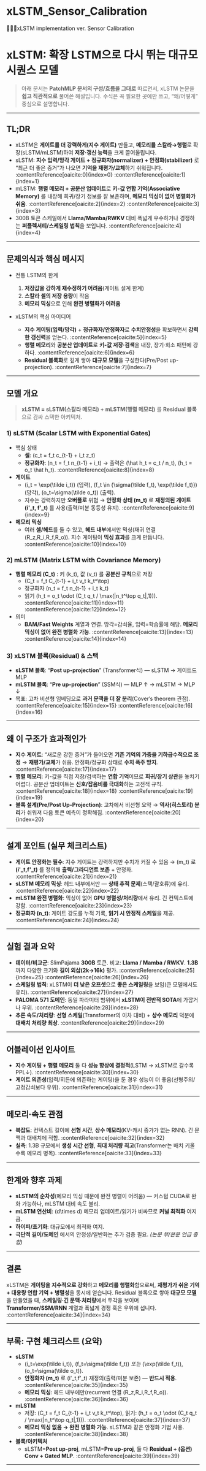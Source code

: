 # xLSTM_Sensor_Calibration
🧑🏻‍💻xLSTM implementation ver. Sensor Calibration

# xLSTM: **확장 LSTM**으로 다시 뛰는 대규모 시퀀스 모델

> 아래 문서는 **PatchMLP 문서의 구성/흐름을 그대로** 따르면서, xLSTM 논문을 **쉽고 직관적으로** 풀어쓴 해설입니다. 수식은 꼭 필요한 곳에만 쓰고, “왜/어떻게” 중심으로 설명합니다.

---

## TL;DR

- xLSTM은 **게이트를 더 강력하게(지수 게이트)** 만들고, **메모리를 스칼라→행렬**로 확장(sLSTM/mLSTM)하여 **저장·갱신 능력**을 크게 끌어올립니다.  
- sLSTM: **지수 입력/망각 게이트 + 정규화자(normalizer) + 안정화(stabilizer)** 로 “최근 더 좋은 증거”가 나오면 **기억을 재평가/교체**하기 쉬워집니다. :contentReference[oaicite:0]{index=0} :contentReference[oaicite:1]{index=1}  
- mLSTM: **행렬 메모리 + 공분산 업데이트**로 **키-값 연합 기억(Associative Memory)** 를 내장해 희귀/장기 정보를 잘 보존하며, **메모리 믹싱이 없어 병렬화가 쉬움**. :contentReference[oaicite:2]{index=2} :contentReference[oaicite:3]{index=3}  
- 300B 토큰 스케일에서 **Llama/Mamba/RWKV** 대비 폭넓게 우수하거나 경쟁하는 **퍼플렉서티/스케일링 법칙**을 보입니다. :contentReference[oaicite:4]{index=4}

---

## 문제의식과 핵심 메시지

- 전통 LSTM의 한계
  1) **저장값을 강하게 재수정하기 어려움**(게이트 설계 한계)  
  2) **스칼라 셀의 저장 용량**이 작음  
  3) **메모리 믹싱**으로 인해 **완전 병렬화가 어려움**

- xLSTM의 핵심 아이디어
  - **지수 게이팅(입력/망각)** + **정규화자/안정화자**로 **수치안정성**을 확보하면서 **강력한 갱신력**을 얻는다. :contentReference[oaicite:5]{index=5}  
  - **행렬 메모리**와 **공분산 업데이트**로 **키-값 저장·검색**을 내장, 장기·희소 패턴에 강하다. :contentReference[oaicite:6]{index=6}  
  - **Residual 블록화**로 깊게 쌓아 **대규모 모델**을 구성한다(Pre/Post up-projection). :contentReference[oaicite:7]{index=7}

---

## 모델 개요

> **xLSTM = sLSTM(스칼라 메모리) + mLSTM(행렬 메모리)** 를 **Residual 블록**으로 감싸 스택한 아키텍처.

### 1) sLSTM (Scalar LSTM with Exponential Gates)

- 핵심 상태  
  - **셀**: \(c_t = f_t c_{t-1} + i_t z_t\)  
  - **정규화자**: \(n_t = f_t n_{t-1} + i_t\) → 출력은 \(\hat h_t = c_t / n_t\), \(h_t = o_t \hat h_t\). :contentReference[oaicite:8]{index=8}  
- **게이트**  
  - \(i_t = \exp(\tilde i_t)\) (입력), \(f_t \in \{\sigma(\tilde f_t), \exp(\tilde f_t)\}\) (망각), \(o_t=\sigma(\tilde o_t)\) (출력).  
  - 지수는 강력하지만 **오버플로** 위험 → **안정화 상태 \(m_t\)** 로 **재정의된 게이트 \(i'_t, f'_t\)** 를 사용(출력/미분 동등성 유지). :contentReference[oaicite:9]{index=9}  
- **메모리 믹싱**  
  - 여러 **셀/헤드**를 둘 수 있고, **헤드 내부**에서만 믹싱(재귀 연결 \(R_z,R_i,R_f,R_o\)). 지수 게이팅이 **믹싱 효과**를 크게 만듭니다. :contentReference[oaicite:10]{index=10}

### 2) mLSTM (Matrix LSTM with Covariance Memory)

- **행렬 메모리 \(C_t\)** : 키 \(k_t\), 값 \(v_t\) 를 **공분산 규칙**으로 저장  
  - \(C_t = f_t C_{t-1} + i_t v_t k_t^\top\)  
  - 정규화자 \(n_t = f_t n_{t-1} + i_t k_t\)  
  - 읽기 \(h_t = o_t \odot (C_t q_t / \max(|n_t^\top q_t|,1))\). :contentReference[oaicite:11]{index=11} :contentReference[oaicite:12]{index=12}  
- 의미  
  - **BAM/Fast Weights** 계열과 연결. 망각=감쇠율, 입력=학습률에 해당. **메모리 믹싱이 없어 완전 병렬화 가능**. :contentReference[oaicite:13]{index=13} :contentReference[oaicite:14]{index=14}

### 3) xLSTM 블록(Residual) & 스택

- **sLSTM 블록**: “**Post up-projection**” (Transformer식) — sLSTM → 게이트드 MLP  
- **mLSTM 블록**: “**Pre up-projection**” (SSM식) — MLP ↑ → mLSTM → MLP ↓  
- 목표: 고차 비선형 임베딩으로 **과거 문맥을 더 잘 분리**(Cover’s theorem 관점). :contentReference[oaicite:15]{index=15} :contentReference[oaicite:16]{index=16}

---

## 왜 이 구조가 효과적인가

- **지수 게이트**: “새로운 강한 증거”가 들어오면 **기존 기억의 가중을 기하급수적으로 조정** → **재평가/교체**가 쉬움. 안정화/정규화 상태로 **수치 폭주 방지**. :contentReference[oaicite:17]{index=17}  
- **행렬 메모리**: 키-값을 직접 저장/검색하는 **연합 기억**이므로 **희귀/장기 상관**을 놓치기 어렵다. 공분산 업데이트는 **신호/잡음비를 극대화**하는 고전적 규칙. :contentReference[oaicite:18]{index=18} :contentReference[oaicite:19]{index=19}  
- **블록 설계(Pre/Post Up-Projection)**: 고차에서 비선형 요약 → **역사(히스토리) 분리**가 쉬워져 다음 토큰 예측이 정확해짐. :contentReference[oaicite:20]{index=20}

---

## 설계 포인트 (실무 체크리스트)

- **게이트 안정화는 필수**: 지수 게이트는 강력하지만 수치가 커질 수 있음 → \(m_t\) 로 **\(i'_t,f'_t\)** 를 정의해 **출력/그라디언트 보존** + 안정화. :contentReference[oaicite:21]{index=21}  
- **sLSTM 메모리 믹싱**: 헤드 내부에서만 — **상태 추적 문제**(스택/괄호류)에 유리. :contentReference[oaicite:22]{index=22}  
- **mLSTM 완전 병렬화**: 믹싱이 없어 **GPU 병렬성/처리량**에서 유리. 긴 컨텍스트에 강함. :contentReference[oaicite:23]{index=23}  
- **정규화자 \(n_t\)**: 게이트 강도를 누적 기록, **읽기 시 안정적 스케일**을 제공. :contentReference[oaicite:24]{index=24}

---

## 실험 결과 요약

- **데이터/비교군**: SlimPajama **300B** 토큰. 비교: **Llama / Mamba / RWKV**. **1.3B**까지 다양한 크기와 **길이 외삽(2k→16k)** 평가. :contentReference[oaicite:25]{index=25} :contentReference[oaicite:26]{index=26}  
- **스케일링 법칙**: xLSTM이 **더 낮은 오프셋**으로 **좋은 스케일링**을 보임(큰 모델에서도 유리). :contentReference[oaicite:27]{index=27}  
- **PALOMA 571 도메인**: 동일 파라미터 범위에서 **xLSTM이 전반적 SOTA**에 가깝거나 우위. :contentReference[oaicite:28]{index=28}  
- **추론 속도/처리량**: **선형 스케일**(Transformer의 이차 대비) + **상수 메모리** 덕분에 **대배치 처리량 최상**. :contentReference[oaicite:29]{index=29}

---

## 어블레이션 인사이트

- **지수 게이팅 + 행렬 메모리** 둘 다 **성능 향상에 결정적**(LSTM → xLSTM로 갈수록 PPL↓). :contentReference[oaicite:30]{index=30}  
- **게이트 의존성**(입력/히든에 의존하는 게이팅)을 둔 경우 성능이 더 좋음(선형주의/고정감쇠보다 우위). :contentReference[oaicite:31]{index=31}

---

## 메모리·속도 관점

- **복잡도**: 컨텍스트 길이에 **선형 시간**, **상수 메모리**(KV-캐시 증가가 없는 RNN). 긴 문맥과 대배치에 적합. :contentReference[oaicite:32]{index=32}  
- **실측**: 1.3B 규모에서 **생성 시간 선형**, **최대 처리량 최고**(Transformer는 배치 키울수록 메모리 병목). :contentReference[oaicite:33]{index=33}

---

## 한계와 향후 과제

- **sLSTM의 순차성**(메모리 믹싱 때문에 완전 병렬이 어려움) — 커스텀 CUDA로 완화 가능하나, mLSTM 대비 속도 불리.  
- **mLSTM 연산비**: \(d\times d\) 메모리 업데이트/읽기가 비싸므로 **커널 최적화** 여지 큼.  
- **하이퍼/초기화**: 대규모에서 최적화 여지.  
- **극단적 길이/도메인** 에서의 안정성/일반화는 추가 검증 필요. *(논문 부/본문 언급 종합)*

---

## 결론

xLSTM은 **게이팅을 지수적으로 강화**하고 **메모리를 행렬화**함으로써, **재평가가 쉬운 기억 + 대용량 연합 기억 + 병렬성**을 동시에 얻습니다. Residual 블록으로 쌓아 **대규모 모델**을 만들었을 때, **스케일링·긴 문맥·처리량**에서 두각을 보이며 **Transformer/SSM/RNN** 계열과 폭넓게 경쟁 혹은 우위에 섭니다. :contentReference[oaicite:34]{index=34}

---

## 부록: 구현 체크리스트 (요약)

- **sLSTM**
  - \(i_t=\exp(\tilde i_t)\), \(f_t=\sigma(\tilde f_t)\) *또는* \(\exp(\tilde f_t)\), \(o_t=\sigma(\tilde o_t)\).  
  - **안정화자 \(m_t\)** 로 \(i'_t,f'_t\) 재정의(출력/미분 보존) — **반드시 적용**. :contentReference[oaicite:35]{index=35}  
  - **메모리 믹싱**: 헤드 내부에만(recurrent 연결 \(R_z,R_i,R_f,R_o\)). :contentReference[oaicite:36]{index=36}
- **mLSTM**
  - 저장: \(C_t = f_t C_{t-1} + i_t v_t k_t^\top\), 읽기: \(h_t = o_t \odot (C_t q_t / \max(|n_t^\top q_t|,1))\). :contentReference[oaicite:37]{index=37}  
  - **메모리 믹싱 없음 → 완전 병렬화 가능**. sLSTM과 같은 안정화 기법 사용. :contentReference[oaicite:38]{index=38}  
- **블록/아키텍처**
  - sLSTM=**Post up-proj**, mLSTM=**Pre up-proj**, 둘 다 **Residual + (옵션) Conv + Gated MLP**. :contentReference[oaicite:39]{index=39}

---


